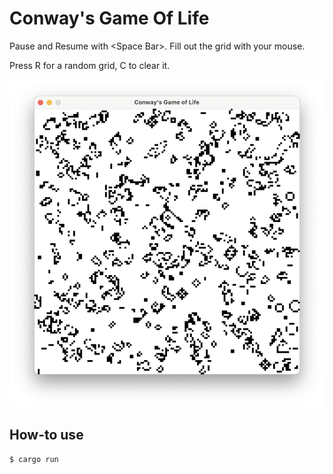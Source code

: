 # Conway's Game Of Life

Pause and Resume with \<Space Bar\>. Fill out the grid with your mouse.

Press R for a random grid, C to clear it.

![Screenshot](screen.png)

## How-to use

```
$ cargo run
```